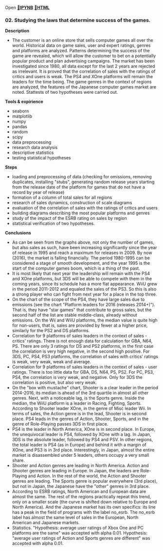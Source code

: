 Open [:open_file_folder:**IPYNB**](02.Studying_laws_that_determine_success_of_games.ipynb) [:open_file_folder:**HTML**](02.Studying_laws_that_determine_success_of_games.html)

### 02. Studying the laws that determine success of the games.

__Description__
- The customer is an online store that sells computer games all over the world. Historical data on game sales, user and expert ratings, genres and platforms are analyzed. Patterns determining the success of the game are revealed, which will allow the customer to bet on a potentially popular product and plan advertising campaigns. The market has been investigated since 1980, all data except for the last 2 years are rejected as irrelevant. It is proved that the correlation of sales with the ratings of critics and users is weak. The PS4 and XOne platforms will remain the leaders for the time being. The game genres in the context of regions are analyzed, the features of the Japanese computer games market are noted. Stattests of two hypotheses were carried out.

__Tools & expirience__
- seaborn
- matplotlib 
- numpy 
- pandas 
- random 
- scipy 
- data preprocessing 
- research data analysis 
- descriptive statistics 
- testing statistical hypotheses

__Steps__
- loading and preprocessing of data (checking for omissions, removing duplicates, installing "stubs", generating random release years starting from the release date of the platform for games that do not have a record by year of release)
- formation of a column of total sales for all regions
- research of sales dynamics, construction of scale diagrams
- evaluation of the correlation of sales with the ratings of critics and users
- building diagrams describing the most popular platforms and genres
- study of the impact of the ESRB rating on sales by region
- statistical verification of two hypotheses.

__Conclusions__
- As can be seen from the graphs above, not only the number of games, but also sales as such, have been increasing significantly since the year of release in 1995 and reach a maximum for releases in 2009. By now (2016), the market is falling financially. The period 1980-1995 can be considered a stage of smooth development, and the year 1995 is the start of the computer games boom, which is a thing of the past.
- It is most likely that next year the leadership will remain with the PS4 and XOne platforms, but 3DS will be able to compete with them in the coming years, since its schedule has a more flat appearance. WiiU grew in the period 2011-2012 and equaled the sales of the PS3. So this is also a strong player who can fight from next year for a place in the top three.
- On the chart of the scope of the PS4, they have large sales due to emissions (see the chart "Platform leaders for 2016 (releases 2014+)"). That is, they have "star games" that contribute to gross sales, but the second half of the list are stable middle-class, already without emissions. On the Wii and WiiU platforms, the median value is quite high for non-users, that is, sales are provided by fewer at a higher price, similarly for the PS2 and DS platforms.
- Correlation for 9 platforms of sales leaders in the context of sales - critics' ratings. There is not enough data for calculation for GBA, N64, PS. There are only 3 ratings for DS and PS2 platforms, in the first case the correlation is very high negative, in the second high positive. For 3DS, PC, PS4, PS3 platforms, the correlation of sales with critics' ratings is weak, very weak, weak and average.
- Correlation for 9 platforms of sales leaders in the context of sales - user ratings. There is too little data for GBA, DS, N64, PS, PS2. For PC, PS3, PS4, the correlation is very weak, and negative. Only for 3DS the correlation is positive, but also very weak.
- On the "box with mustache" chart, Shooter is a clear leader in the period 2014-2016, its median is ahead of the 3rd quartile in almost all other genres. Next, with a noticeable lag, is the Sports genre. Inside the median, the WiiU platform is a leader in Racing, Fighting, Sports. According to Shooter leader XOne, in the genre of Misc leader Wii. In terms of sales, the Action genre is in the lead, Shooter is in second place. PS4 leads in the genres of Action, Shooter, Sports, and in the genre of Role-Playing passes 3DS in first place.
- PS4 is the leader in North America, XOne is in second place. In Europe, the unequivocal leader is PS4, followed by XOne with a lag. In Japan, 3DS is the absolute leader, followed by PS4 and PSV. In other regions, the total leader is PS4 (as in Europe) and behind it with a margin of XOne, and PS3 is in 3rd place. Interestingly, in Japan, almost the entire market is disassembled under 5 leaders, others occupy a very small share.
- Shooter and Action genres are leading in North America. Action and Shooter genres are leading in Europe. In Japan, the leaders are Role-Playing and Action. In the rest of the world, the Action and Shooter genres are leading. The Sports genre is popular everywhere (3rd place), but not in Japan, the Japanese have the "other" genres in 3rd place.
- According to ESRB ratings, North American and European data are almost the same. The rest of the regions practically repeat this trend, only on a smaller scale (the curve is shifted down relative to Europe and North America). And the Japanese market has its own specifics: its line has a peak in the field of programs with the label no_esrb. The no_esrb label has almost the same level of sales in the European, North American and Japanese markets.
- Statistics. "Hypothesis: average user ratings of Xbox One and PC platforms are the same" was accepted with alpha 0.01. Hypothesis: "average user ratings of Action and Sports genres are different" was accepted with alpha 0.01.
